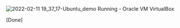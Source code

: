 ![2022-02-11 19_37_17-Ubuntu_demo  Running  - Oracle VM VirtualBox](https://user-images.githubusercontent.com/55657279/153593030-6bd2dd65-2a43-4e38-8567-4567102bd25a.png)

[Done]
